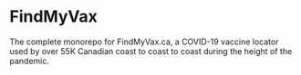# FindMyVax
The complete monorepo for FindMyVax.ca, a COVID-19 vaccine locator used by over 55K Canadian coast to coast to coast during the height of the pandemic.
